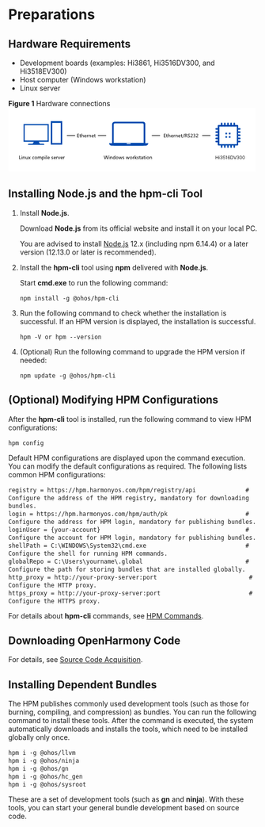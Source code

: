 # Preparations<a name="EN-US_TOPIC_0000001051770836"></a>

## Hardware Requirements<a name="section98535485518"></a>

-   Development boards \(examples: Hi3861, Hi3516DV300, and Hi3518EV300\)
-   Host computer \(Windows workstation\)
-   Linux server

**Figure  1**  Hardware connections<a name="fig113816181847"></a>  
![](figures/hardware-connections.png "hardware-connections")

## Installing  **Node.js**  and the  **hpm-cli**  Tool<a name="section106591616205311"></a>

1.  Install  **Node.js**.

    Download  **Node.js**  from its official website and install it on your local PC.

    You are advised to install  [Node.js](https://nodejs.org/)  12.x \(including npm 6.14.4\) or a later version \(12.13.0 or later is recommended\).

2.  Install the  **hpm-cli**  tool using  **npm**  delivered with  **Node.js**.

    Start  **cmd.exe**  to run the following command:

    ```
    npm install -g @ohos/hpm-cli
    ```

3.  Run the following command to check whether the installation is successful. If an HPM version is displayed, the installation is successful.

    ```
    hpm -V or hpm --version
    ```

4.  \(Optional\) Run the following command to upgrade the HPM version if needed:

    ```
    npm update -g @ohos/hpm-cli
    ```


## \(Optional\) Modifying HPM Configurations<a name="section71821165412"></a>

After the  **hpm-cli**  tool is installed, run the following command to view HPM configurations:

```
hpm config
```

Default HPM configurations are displayed upon the command execution. You can modify the default configurations as required. The following lists common HPM configurations:

```
registry = https://hpm.harmonyos.com/hpm/registry/api              # Configure the address of the HPM registry, mandatory for downloading bundles.
login = https://hpm.harmonyos.com/hpm/auth/pk                      # Configure the address for HPM login, mandatory for publishing bundles.
loginUser = {your-account}                                         # Configure the account for HPM login, mandatory for publishing bundles.
shellPath = C:\WINDOWS\System32\cmd.exe                            # Configure the shell for running HPM commands.
globalRepo = C:\Users\yourname\.global                             # Configure the path for storing bundles that are installed globally.
http_proxy = http://your-proxy-server:port                          # Configure the HTTP proxy.
https_proxy = http://your-proxy-server:port                         # Configure the HTTPS proxy.
```

For details about  **hpm-cli**  commands, see  [HPM Commands](bundle-management.md#table10510164515371).

## Downloading OpenHarmony Code<a name="section102338221707"></a>

For details, see  [Source Code Acquisition](../get-code/source-code-acquisition.md).

## Installing Dependent Bundles<a name="section19233183315020"></a>

The HPM publishes commonly used development tools \(such as those for burning, compiling, and compression\) as bundles. You can run the following command to install these tools. After the command is executed, the system automatically downloads and installs the tools, which need to be installed globally only once.

```
hpm i -g @ohos/llvm
hpm i -g @ohos/ninja
hpm i -g @ohos/gn
hpm i -g @ohos/hc_gen
hpm i -g @ohos/sysroot
```

These are a set of development tools \(such as  **gn**  and  **ninja**\). With these tools, you can start your general bundle development based on source code.

